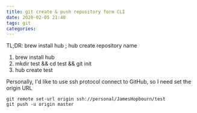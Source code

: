 ```yaml
---
title: git create & push repository form CLI 
date: 2020-02-05 21:40
tags: git
categories:
---
```


TL;DR: brew install hub ; hub create repository name

<!-- more -->

1. brew install hub
2. mkdir test && cd test && git init
3. hub create test

Personally, I'd like to use ssh protocol connect to GitHub, so I need set the
origin URL

```
git remote set-url origin ssh://personal/JamesHopbourn/test
git push -u origin master
```
